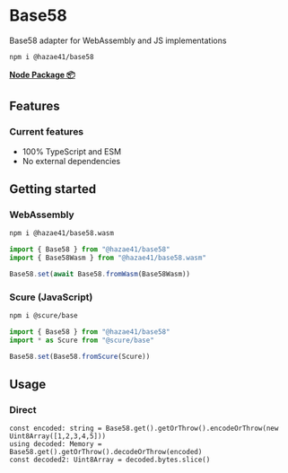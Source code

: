 # Base58

Base58 adapter for WebAssembly and JS implementations

```bash
npm i @hazae41/base58
```

[**Node Package 📦**](https://www.npmjs.com/package/@hazae41/base58)

## Features

### Current features
- 100% TypeScript and ESM
- No external dependencies

## Getting started

### WebAssembly

```bash
npm i @hazae41/base58.wasm
```

```typescript
import { Base58 } from "@hazae41/base58"
import { Base58Wasm } from "@hazae41/base58.wasm"

Base58.set(await Base58.fromWasm(Base58Wasm))
```

### Scure (JavaScript)

```bash
npm i @scure/base
```

```typescript
import { Base58 } from "@hazae41/base58"
import * as Scure from "@scure/base"

Base58.set(Base58.fromScure(Scure))
```

## Usage

### Direct

```tsx
const encoded: string = Base58.get().getOrThrow().encodeOrThrow(new Uint8Array([1,2,3,4,5]))
using decoded: Memory = Base58.get().getOrThrow().decodeOrThrow(encoded)
const decoded2: Uint8Array = decoded.bytes.slice()
```